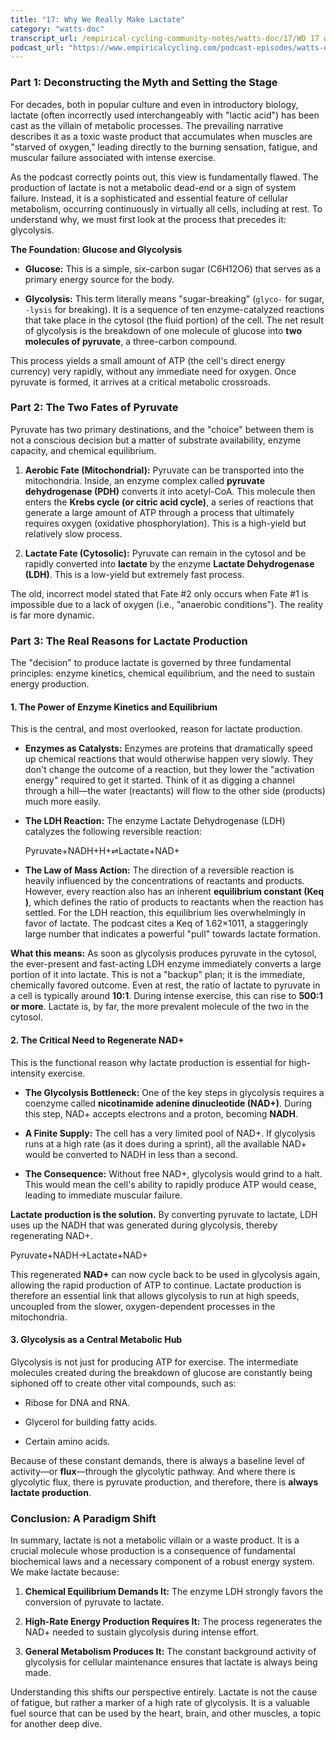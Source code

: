 ```yaml
---
title: "17: Why We Really Make Lactate"
category: "watts-doc"
transcript_url: /empirical-cycling-community-notes/watts-doc/17/WD 17 why we make lactate (transcribed on 08-Aug-2025 10-56-46).txt
podcast_url: "https://www.empiricalcycling.com/podcast-episodes/watts-doc-17-why-we-really-make-lactate"
---
```


### **Part 1: Deconstructing the Myth and Setting the Stage**

For decades, both in popular culture and even in introductory biology, lactate (often incorrectly used interchangeably with "lactic acid") has been cast as the villain of metabolic processes. The prevailing narrative describes it as a toxic waste product that accumulates when muscles are "starved of oxygen," leading directly to the burning sensation, fatigue, and muscular failure associated with intense exercise.

As the podcast correctly points out, this view is fundamentally flawed. The production of lactate is not a metabolic dead-end or a sign of system failure. Instead, it is a sophisticated and essential feature of cellular metabolism, occurring continuously in virtually all cells, including at rest. To understand why, we must first look at the process that precedes it: glycolysis.

**The Foundation: Glucose and Glycolysis**

-   **Glucose:** This is a simple, six-carbon sugar (C6​H12​O6​) that serves as a primary energy source for the body.
    
-   **Glycolysis:** This term literally means "sugar-breaking" (`glyco-` for sugar, `-lysis` for breaking). It is a sequence of ten enzyme-catalyzed reactions that take place in the cytosol (the fluid portion) of the cell. The net result of glycolysis is the breakdown of one molecule of glucose into **two molecules of pyruvate**, a three-carbon compound.
    

This process yields a small amount of ATP (the cell's direct energy currency) very rapidly, without any immediate need for oxygen. Once pyruvate is formed, it arrives at a critical metabolic crossroads.

### **Part 2: The Two Fates of Pyruvate**

Pyruvate has two primary destinations, and the "choice" between them is not a conscious decision but a matter of substrate availability, enzyme capacity, and chemical equilibrium.

1.  **Aerobic Fate (Mitochondrial):** Pyruvate can be transported into the mitochondria. Inside, an enzyme complex called **pyruvate dehydrogenase (PDH)** converts it into acetyl-CoA. This molecule then enters the **Krebs cycle (or citric acid cycle)**, a series of reactions that generate a large amount of ATP through a process that ultimately requires oxygen (oxidative phosphorylation). This is a high-yield but relatively slow process.
    
2.  **Lactate Fate (Cytosolic):** Pyruvate can remain in the cytosol and be rapidly converted into **lactate** by the enzyme **Lactate Dehydrogenase (LDH)**. This is a low-yield but extremely fast process.
    

The old, incorrect model stated that Fate #2 only occurs when Fate #1 is impossible due to a lack of oxygen (i.e., "anaerobic conditions"). The reality is far more dynamic.

### **Part 3: The Real Reasons for Lactate Production**

The "decision" to produce lactate is governed by three fundamental principles: enzyme kinetics, chemical equilibrium, and the need to sustain energy production.

#### **1. The Power of Enzyme Kinetics and Equilibrium**

This is the central, and most overlooked, reason for lactate production.

-   **Enzymes as Catalysts:** Enzymes are proteins that dramatically speed up chemical reactions that would otherwise happen very slowly. They don't change the outcome of a reaction, but they lower the "activation energy" required to get it started. Think of it as digging a channel through a hill—the water (reactants) will flow to the other side (products) much more easily.
    
-   **The LDH Reaction:** The enzyme Lactate Dehydrogenase (LDH) catalyzes the following reversible reaction:
    
    Pyruvate+NADH+H+⇌Lactate+NAD+
-   **The Law of Mass Action:** The direction of a reversible reaction is heavily influenced by the concentrations of reactants and products. However, every reaction also has an inherent **equilibrium constant (**Keq​**)**, which defines the ratio of products to reactants when the reaction has settled. For the LDH reaction, this equilibrium lies overwhelmingly in favor of lactate. The podcast cites a Keq​ of 1.62×1011, a staggeringly large number that indicates a powerful "pull" towards lactate formation.
    

**What this means:** As soon as glycolysis produces pyruvate in the cytosol, the ever-present and fast-acting LDH enzyme immediately converts a large portion of it into lactate. This is not a "backup" plan; it is the immediate, chemically favored outcome. Even at rest, the ratio of lactate to pyruvate in a cell is typically around **10:1**. During intense exercise, this can rise to **500:1 or more**. Lactate is, by far, the more prevalent molecule of the two in the cytosol.

#### **2. The Critical Need to Regenerate NAD+**

This is the functional reason why lactate production is essential for high-intensity exercise.

-   **The Glycolysis Bottleneck:** One of the key steps in glycolysis requires a coenzyme called **nicotinamide adenine dinucleotide (NAD+)**. During this step, NAD+ accepts electrons and a proton, becoming **NADH**.
    
-   **A Finite Supply:** The cell has a very limited pool of NAD+. If glycolysis runs at a high rate (as it does during a sprint), all the available NAD+ would be converted to NADH in less than a second.
    
-   **The Consequence:** Without free NAD+, glycolysis would grind to a halt. This would mean the cell's ability to rapidly produce ATP would cease, leading to immediate muscular failure.
    

**Lactate production is the solution.** By converting pyruvate to lactate, LDH uses up the NADH that was generated during glycolysis, thereby regenerating NAD+.

Pyruvate+NADH→Lactate+NAD+

This regenerated **NAD+** can now cycle back to be used in glycolysis again, allowing the rapid production of ATP to continue. Lactate production is therefore an essential link that allows glycolysis to run at high speeds, uncoupled from the slower, oxygen-dependent processes in the mitochondria.

#### **3. Glycolysis as a Central Metabolic Hub**

Glycolysis is not just for producing ATP for exercise. The intermediate molecules created during the breakdown of glucose are constantly being siphoned off to create other vital compounds, such as:

-   Ribose for DNA and RNA.
    
-   Glycerol for building fatty acids.
    
-   Certain amino acids.
    

Because of these constant demands, there is always a baseline level of activity—or **flux**—through the glycolytic pathway. And where there is glycolytic flux, there is pyruvate production, and therefore, there is **always lactate production**.

### **Conclusion: A Paradigm Shift**

In summary, lactate is not a metabolic villain or a waste product. It is a crucial molecule whose production is a consequence of fundamental biochemical laws and a necessary component of a robust energy system. We make lactate because:

1.  **Chemical Equilibrium Demands It:** The enzyme LDH strongly favors the conversion of pyruvate to lactate.
    
2.  **High-Rate Energy Production Requires It:** The process regenerates the NAD+ needed to sustain glycolysis during intense effort.
    
3.  **General Metabolism Produces It:** The constant background activity of glycolysis for cellular maintenance ensures that lactate is always being made.
    

Understanding this shifts our perspective entirely. Lactate is not the cause of fatigue, but rather a marker of a high rate of glycolysis. It is a valuable fuel source that can be used by the heart, brain, and other muscles, a topic for another deep dive.